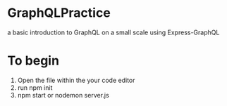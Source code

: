 # GraphQLPractice
a basic introduction to GraphQL on a small scale using Express-GraphQL

# To begin
1) Open the file within the your code editor
2) run npm init
3) npm start or nodemon server.js